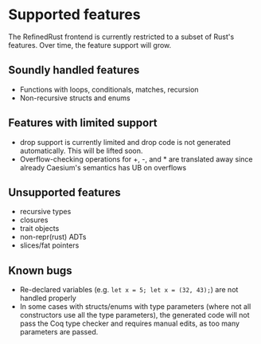 # Supported features

The RefinedRust frontend is currently restricted to a subset of Rust's features.
Over time, the feature support will grow.

## Soundly handled features
- Functions with loops, conditionals, matches, recursion
- Non-recursive structs and enums

## Features with limited support
- drop support is currently limited and drop code is not generated automatically. This will be lifted soon.
- Overflow-checking operations for +, -, and * are translated away since already Caesium's semantics has UB on overflows

## Unsupported features
- recursive types
- closures
- trait objects
- non-repr(rust) ADTs
- slices/fat pointers

## Known bugs
- Re-declared variables (e.g. `let x = 5; let x = (32, 43);`) are not handled properly
- In some cases with structs/enums with type parameters (where not all constructors use all the type parameters), the generated code will not pass the Coq type checker and requires manual edits, as too many parameters are passed.
